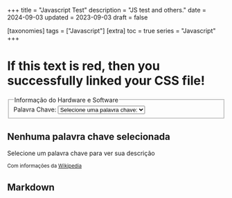 +++
title = "Javascript Test"
description = "JS test and others."
date = 2024-09-03
updated = 2023-09-03
draft = false

[taxonomies]
tags = ["Javascript"]
[extra]
toc = true
series = "Javascript"
+++

<!DOCTYPE html>
<html lang='en'>
  <head>
    <meta charset='UTF-8'/>
    <title>Linking to CSS and JavaScript</title>
    <link rel='stylesheet' href='style.css'>
  </head>
  <body>
        <h1>If this text is red, then you successfully linked your CSS file!</h1>


<!-- Utilizaremos este formulário para selecionar um planeta -->
<fieldset>
  <legend>Informação do Hardware e Software</legend>
  <label for="planetasSelect">Palavra Chave:</label>

  <!--
    O atributo aria-controls aponta para o ID do elemento da página este formulário controla
  -->
  <select id="planetasSelect" aria-controls="planetaInformacoes">
    <option value="">Selecione uma palavra chave:</option>
    <option value="rust">Rust</option>
    <option value="lua">Lua</option>
    <option value="html5">HTML5</option>
    <option value="css">CSS</option>
    <option value="javascript">JavaScript</option>
    <option value="markdown">Markdown</option>
  </select>
</fieldset>

<!--
  O atributo role="region" define que a div a seguir é um ponto de destaque na
  página, facilitando o acesso à região através do teclado.

  Observe que o ID da div a seguir é o mesmo definido no atributo aria-controls
  do select acima.

  Definimos o aria-live como igual a polite. Desse modo, os leitores de
  tela não interromperam a leitura da página quando o conteúdo dessa div for alterado.

  Por fim, definimos o aria-busy para informar aos leitores de tela ou outras
  tecnologias assistivas quando a região está aguardando um novo conteúdo.
-->
<div role="region" id="planetaInformacoes" aria-live="polite" aria-busy="false">
  <h2 id="planetaNome">Nenhuma palavra chave selecionada</h2>
  <p id="planetaDescricao">Selecione um palavra chave para ver sua descrição</p>
</div>

<p>
  <small>
    Com informações da
    <a href="https://en.wikipedia.org/wiki/Solar_System#Inner_Solar_System">Wikipedia</a>
  </small>
</p>
  </body>
    <script src='script.js'></script>
</html>

## Markdown
